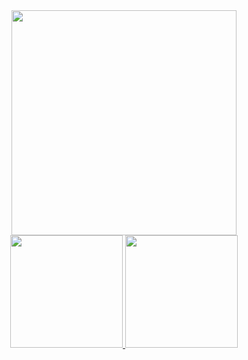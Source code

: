 <div align="center">
  <a href="https://github.com/LeikRad">
  <img height="360em" src="https://github.r2v.ch/codewars?user=LeikRad&stroke=%23238871"/>
  <br>
  <img height="180em" src="https://github-readme-stats-npdib1p4e-leikrad.vercel.app/api?username=LeikRad&show_icons=true&theme=gotham&include_all_commits=true&count_private=true"/>
  <img height="180em" src="https://github-readme-stats-npdib1p4e-leikrad.vercel.app/api/top-langs/?username=LeikRad&layout=compact&langs_count=7&theme=gotham"/>
</div>
